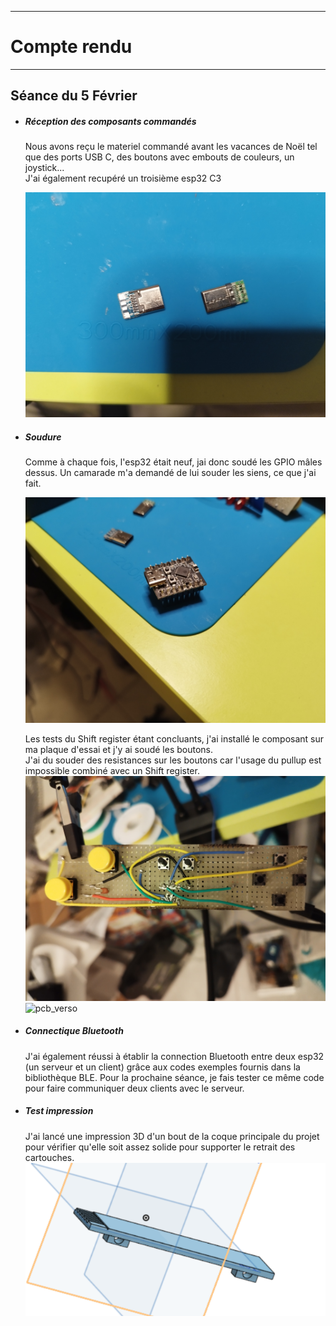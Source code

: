 *******************
# Compte rendu 
*******************
## Séance du 5 Février

- ##### Réception des composants commandés
  Nous avons reçu le materiel commandé avant les vacances de Noël tel que des ports USB C, des boutons avec embouts de couleurs, un joystick...  
  J'ai également recupéré un troisième esp32 C3  
 
  ![USBC](/documentation/Images/USBC.png)


- ##### Soudure
 
  Comme à chaque fois, l'esp32 était neuf, jai donc soudé les GPIO mâles dessus. Un camarade m'a demandé de lui souder les siens, ce que j'ai fait.       

  ![ESP32-C3_2](/documentation/Images/ESP32-C3_2.png)

  Les tests du Shift register étant concluants, j'ai installé le composant sur ma plaque d'essai et j'y ai soudé les boutons.  
  J'ai du souder des resistances sur les boutons car l'usage du pullup est impossible combiné avec un Shift register.  
  ![pcb_recto](/documentation/Images/pcb_recto.png)    
  ![pcb_verso](/documentation/Images/pcb_verso.png)
  
- ##### Connectique Bluetooth
  J'ai également réussi à établir la connection Bluetooth entre deux esp32 (un serveur et un client) grâce aux codes exemples fournis dans la bibliothèque BLE.
  Pour la prochaine séance, je fais tester ce même code pour faire communiquer deux clients avec le serveur.

- ##### Test impression
  J'ai lancé une impression 3D d'un bout de la coque principale du projet pour vérifier qu'elle soit assez solide pour supporter le retrait des cartouches.  
  ![test3D](/documentation/Images/test3D.png)
  
